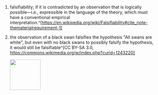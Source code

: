 1. falsifiability; if it is contradicted by an observation that is logically possible—i.e., expressible in the language of the theory, which must have a conventional empirical interpretation.^[https://en.wikipedia.org/wiki/Falsifiability#cite_note-thematerialrequirement-1]
2. the observation of a black swan falsifies the hypothesis "All swans are white", but even with no black swans to possibly falsify the hypothesis, it would still be falsifiable^[CC BY-SA 3.0, https://commons.wikimedia.org/w/index.php?curid=1243220]

	<img src="https://upload.wikimedia.org/wikipedia/commons/6/60/Black_Swans.jpg" width="100" />